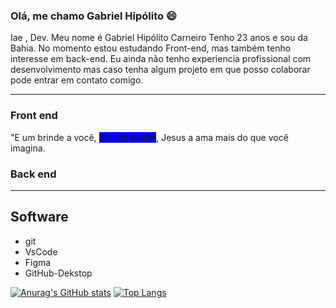 ### Olá, me chamo Gabriel Hipólito 😄

Iae , Dev. Meu nome é Gabriel Hipólito Carneiro
Tenho 23 anos e sou da Bahia. No momento estou estudando Front-end, mas também tenho interesse em back-end.
Eu ainda não tenho experiencia profissional com desenvolvimento mas caso tenha algum
projeto em que posso colaborar pode entrar em contato comigo.


*** 
### Front end
"E um brinde a você, <span style="background-color:blue">Sra. Robinson</span>, Jesus a ama mais do que você imagina.


### Back end
***
## Software
  * git
  * VsCode
  * Figma
  * GitHub-Dekstop
  
[![Anurag's GitHub stats](https://github-readme-stats.vercel.app/api?username=gabrielhipolitoo)](https://github.com/anuraghazra/github-readme-stats) [![Top Langs](https://github-readme-stats.vercel.app/api/top-langs/?username=gabrielhipolitoo&layout=compact)](https://github.com/anuraghazra/github-readme-stats)




     
 

